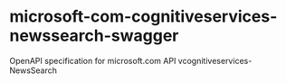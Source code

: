 # microsoft-com-cognitiveservices-newssearch-swagger
OpenAPI specification for microsoft.com API vcognitiveservices-NewsSearch
